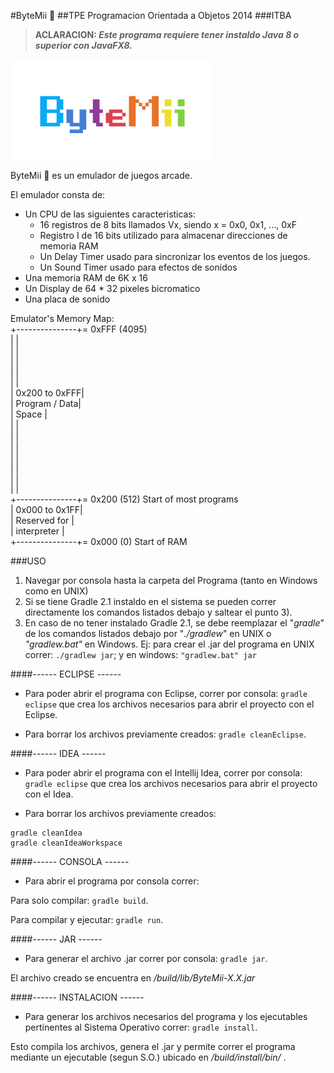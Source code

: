 #ByteMii :game_die:
##TPE Programacion Orientada a Objetos 2014 
###ITBA

> **ACLARACION: _Este programa requiere tener instaldo Java 8 o superior con JavaFX8._**

![ByteMii Logo](/src/main/resources/img/logo.png)

ByteMii :game_die: es un emulador de juegos arcade.

El emulador consta de:
* Un CPU de las siguientes caracteristicas:
	* 16 registros de 8 bits llamados Vx, siendo x = 0x0, 0x1, ..., 0xF
	* Registro I de 16 bits utilizado para almacenar direcciones de memoria RAM
	* Un Delay Timer usado para sincronizar los eventos de los juegos.
	* Un Sound Timer usado para efectos de sonidos
* Una memoria RAM de 6K x 16
* Un Display de 64 * 32 pixeles bicromatico
* Una placa de sonido

Emulator's Memory Map:<br/>
+---------------+= 0xFFF (4095)<br/>
|               |<br/>
|               |<br/>
|               |<br/>
|               |<br/>
|               |<br/>
| 0x200 to 0xFFF|<br/>
| Program / Data|<br/>
|     Space     |<br/>
|               |<br/>
|               |<br/>
|               |<br/>
|               |<br/>
|               |<br/>
|               |<br/>
|               |<br/>
+---------------+= 0x200 (512) Start of most programs<br/>
| 0x000 to 0x1FF|<br/>
| Reserved for  |<br/>
|  interpreter  |<br/>
+---------------+= 0x000 (0) Start of RAM<br/>

###USO

1. Navegar por consola hasta la carpeta del Programa (tanto en Windows como en UNIX)
2. Si se tiene Gradle 2.1 instaldo en el sistema se pueden correr directamente los comandos listados debajo y saltear el punto 3).
3. En caso de no tener instalado Gradle 2.1, se debe reemplazar el "_gradle_" de los comandos listados debajo por "_./gradlew_" en UNIX o _"gradlew.bat"_ en Windows. Ej: para crear el .jar del programa en UNIX correr: `./gradlew jar`; y en windows: `"gradlew.bat" jar`

####------ ECLIPSE ------
- Para poder abrir el programa con Eclipse, correr por consola: `gradle eclipse` que crea los archivos necesarios para abrir el proyecto con el Eclipse.

- Para borrar los archivos previamente creados: `gradle cleanEclipse`.

####------ IDEA ------
- Para poder abrir el programa con el Intellij Idea, correr por consola: `gradle eclipse` que crea los archivos necesarios para abrir el proyecto con el Idea.

- Para borrar los archivos previamente creados:

```
gradle cleanIdea
gradle cleanIdeaWorkspace
```

####------ CONSOLA ------
- Para abrir el programa por consola correr:

Para solo compilar: `gradle build`.

Para compilar y ejecutar: `gradle run`.

####------ JAR ------
- Para generar el archivo .jar correr por consola: `gradle jar`.

El archivo creado se encuentra en _/build/lib/ByteMii-X.X.jar_

####------ INSTALACION ------
- Para generar los archivos necesarios del programa y los ejecutables pertinentes al Sistema Operativo correr: `gradle install`.

Esto compila los archivos, genera el .jar y permite correr el programa mediante un ejecutable (segun S.O.) ubicado en _/build/install/bin/_ .